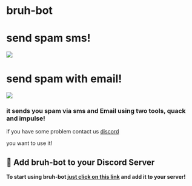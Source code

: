 <h1>bruh-bot</h1>

<h1>send spam sms!</h1>
<img src="https://media.discordapp.net/attachments/817228555258953738/817377441748221952/unknown.png">

<h1>send spam with email!</h1>
<img src="https://media.discordapp.net/attachments/817228555258953738/817377305051529216/unknown.png">

<h3>it sends you spam via sms and Email  using two tools, quack and impulse!</h3>

if you have some problem contact us <a href="https://discord.gg/DPYXzgZQhN">discord</a>

you want to use it!

## 👏 Add bruh-bot to your Discord Server
**To start using bruh-bot [just click on this link](https://discord.com/api/oauth2/authorize?client_id=817060522067099679&permissions=51200&scope=bot) and add it to your server!**
